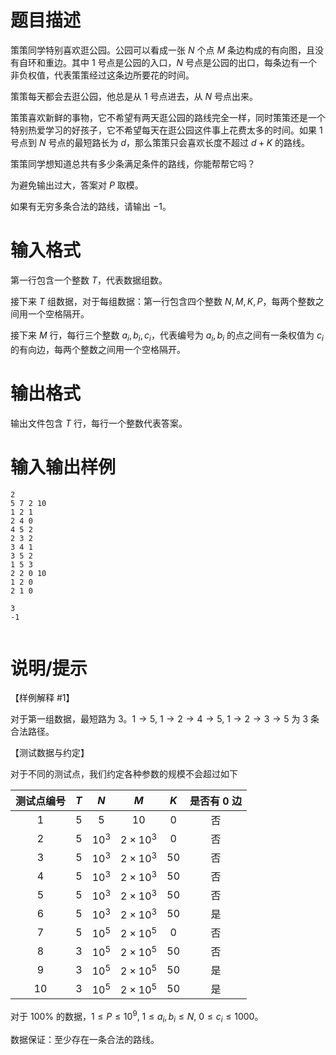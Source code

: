 # 题目描述

策策同学特别喜欢逛公园。公园可以看成一张 $N$ 个点 $M$ 条边构成的有向图，且没有自环和重边。其中 $1$ 号点是公园的入口，$N$ 号点是公园的出口，每条边有一个非负权值，代表策策经过这条边所要花的时间。

策策每天都会去逛公园，他总是从 $1$ 号点进去，从 $N$ 号点出来。

策策喜欢新鲜的事物，它不希望有两天逛公园的路线完全一样，同时策策还是一个特别热爱学习的好孩子，它不希望每天在逛公园这件事上花费太多的时间。如果 $1$ 号点到 $N$ 号点的最短路长为 $d$，那么策策只会喜欢长度不超过 $d+K$ 的路线。

策策同学想知道总共有多少条满足条件的路线，你能帮帮它吗？

为避免输出过大，答案对 $P$ 取模。

如果有无穷多条合法的路线，请输出 $-1$。

# 输入格式

第一行包含一个整数 $T$，代表数据组数。

接下来 $T$ 组数据，对于每组数据：第一行包含四个整数 $N,M,K,P$，每两个整数之间用一个空格隔开。

接下来 $M$ 行，每行三个整数 $a_i,b_i,c_i$，代表编号为 $a_i,b_i$ 的点之间有一条权值为 $c_i$ 的有向边，每两个整数之间用一个空格隔开。

# 输出格式

输出文件包含 $T$ 行，每行一个整数代表答案。

# 输入输出样例

```input1
2
5 7 2 10
1 2 1
2 4 0
4 5 2
2 3 2
3 4 1
3 5 2
1 5 3
2 2 0 10
1 2 0
2 1 0
```

```output1
3
-1


```

# 说明/提示

【样例解释 #1】

对于第一组数据，最短路为 $3$。$1 \to 5,~1 \to 2 \to 4 \to 5,~1 \to 2 \to 3 \to 5$ 为 $3$ 条合法路径。

【测试数据与约定】

对于不同的测试点，我们约定各种参数的规模不会超过如下

| 测试点编号 |  $T$  |   $N$    |       $M$        |  $K$  | 是否有 $0$ 边 |
| :--------: | :---: | :------: | :--------------: | :---: | :-----------: |
|    $1$     |  $5$  |   $5$    |       $10$       |  $0$  |      否       |
|    $2$     |  $5$  | ${10}^3$ | $2\times {10}^3$ |  $0$  |      否       |
|    $3$     |  $5$  | ${10}^3$ | $2\times {10}^3$ | $50$  |      否       |
|    $4$     |  $5$  | ${10}^3$ | $2\times {10}^3$ | $50$  |      否       |
|    $5$     |  $5$  | ${10}^3$ | $2\times {10}^3$ | $50$  |      否       |
|    $6$     |  $5$  | ${10}^3$ | $2\times {10}^3$ | $50$  |      是       |
|    $7$     |  $5$  | ${10}^5$ | $2\times {10}^5$ |  $0$  |      否       |
|    $8$     |  $3$  | ${10}^5$ | $2\times {10}^5$ | $50$  |      否       |
|    $9$     |  $3$  | ${10}^5$ | $2\times {10}^5$ | $50$  |      是       |
|    $10$    |  $3$  | ${10}^5$ | $2\times {10}^5$ | $50$  |      是       |

对于 $100\%$ 的数据，$1 \leq P \leq {10}^9,~1 \leq a_i,b_i \leq N,~0 \leq c_i \leq 1000$。

数据保证：至少存在一条合法的路线。
